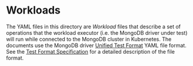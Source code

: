 # Workloads

The YAML files in this directory are *Workload* files that describe a
set of operations that the workload executor (i.e. the MongoDB driver
under test) will run while connected to the MongoDB cluster in
Kubernetes. The documents use the MongoDB driver [Unified Test
Format](https://github.com/mongodb/specifications/blob/master/source/unified-test-format/unified-test-format.rst)
YAML file format. See the [Test Format
Specification](https://mongodb-labs.github.io/drivers-atlas-testing/spec-test-format.html)
for a detailed description of the file format.
